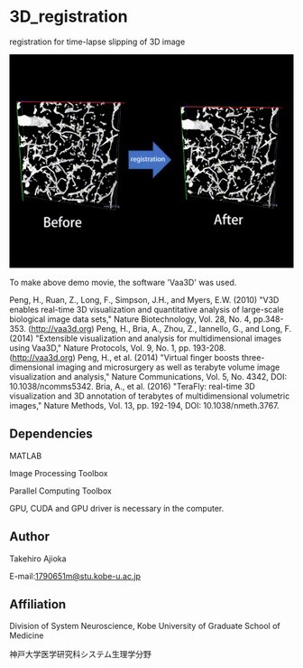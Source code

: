 # 3D_registration
registration for time-lapse slipping of 3D image

<img src="doc/demo.gif" width="800" align="below">

To make above demo movie, the software 'Vaa3D' was used.

Peng, H., Ruan, Z., Long, F., Simpson, J.H., and Myers, E.W. (2010) "V3D enables real-time 3D visualization and quantitative analysis of large-scale biological image data sets," Nature Biotechnology, Vol. 28, No. 4, pp.348-353. (http://vaa3d.org)
Peng, H., Bria, A., Zhou, Z., Iannello, G., and Long, F. (2014) "Extensible visualization and analysis for multidimensional images using Vaa3D," Nature Protocols, Vol. 9, No. 1, pp. 193-208. (http://vaa3d.org)
Peng, H., et al. (2014) "Virtual finger boosts three-dimensional imaging and microsurgery as well as terabyte volume image visualization and analysis," Nature Communications, Vol. 5, No. 4342, DOI: 10.1038/ncomms5342.
Bria, A., et al. (2016) "TeraFly: real-time 3D visualization and 3D annotation of terabytes of multidimensional volumetric images," Nature Methods, Vol. 13, pp. 192-194, DOI: 10.1038/nmeth.3767.

## Dependencies
MATLAB

Image Processing Toolbox

Parallel Computing Toolbox

GPU, CUDA and GPU driver is necessary in the computer.

## Author
Takehiro Ajioka 

E-mail:1790651m@stu.kobe-u.ac.jp

## Affiliation

Division of System Neuroscience, Kobe University of Graduate School of Medicine

神戸大学医学研究科システム生理学分野
